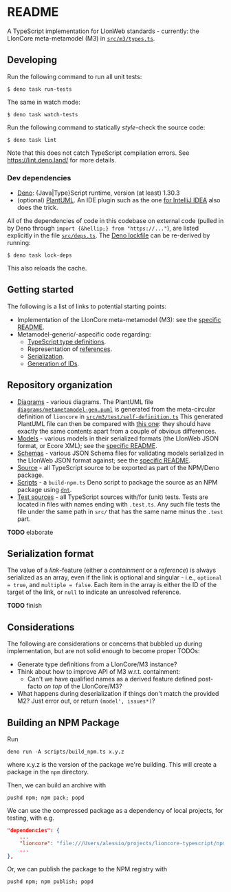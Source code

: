 # README

A TypeScript implementation for LIonWeb standards - currently: the LIonCore meta-metamodel (M3) in [`src/m3/types.ts`](src/m3/types.ts).


## Developing

Run the following command to run all unit tests:

```
$ deno task run-tests
```

The same in watch mode:

```
$ deno task watch-tests
```

Run the following command to statically _style_-check the source code:

```
$ deno task lint
```

Note that this does not catch TypeScript compilation errors.
See https://lint.deno.land/ for more details.


### Dev dependencies

* [Deno](https://deno.land/): {Java|Type}Script runtime, version (at least) 1.30.3
* (optional) [PlantUML](https://plantuml.com/).
  An IDE plugin such as the one [for IntelliJ IDEA](https://plugins.jetbrains.com/plugin/7017-plantuml-integration) also does the trick.

All of the dependencies of code in this codebase on external code (pulled in by Deno through `import {&hellip;} from "https://..."`), are listed explicitly in the file [`src/deps.ts`](src/deps.ts).
The [Deno lockfile](deno.lock) can be re-derived by running:

```
$ deno task lock-deps
```

This also reloads the cache.


## Getting started

The following is a list of links to potential starting points:

* Implementation of the LIonCore meta-metamodel (M3): see the [specific README](src/m3/README.md).
* Metamodel-generic/-aspecific code regarding:
  * [TypeScript type definitions](src/types.ts).
  * Representation of [references](src/references.ts).
  * [Serialization](src/serialization.ts).
  * [Generation of IDs](src/id-generation.ts).


## Repository organization

* [Diagrams](diagrams/) - various diagrams.
  The PlantUML file [`diagrams/metametamodel-gen.puml`](diagrams/metametamodel-gen.puml) is generated from the meta-circular definition of `lioncore` in [`src/m3/test/self-definition.ts`](src/m3/test/self-definition.ts)
  This generated PlantUML file can then be compared with [this one](https://github.com/LIonWeb-org/organization/blob/main/lioncore/metametamodel.puml): they should have exactly the same contents apart from a couple of obvious differences.
* [Models](models/) - various models in their serialized formats (the LIonWeb JSON format, or Ecore XML); see the [specific README](models/README.md).
* [Schemas](schemas/) - various JSON Schema files for validating models serialized in the LIonWeb JSON format against; see the [specific README](schemas/README.md).
* [Source](src/) - all TypeScript source to be exported as part of the NPM/Deno package.
* [Scripts](src-build) - a `build-npm.ts` Deno script to package the source as an NPM package using [`dnt`](https://github.com/denoland/dnt).
* [Test sources](src-test/) - all TypeScript sources with/for (unit) tests.
  Tests are located in files with names ending with `.test.ts`.
  Any such file tests the file under the same path in `src/` that has the same name minus the `.test` part.

**TODO**  elaborate


## Serialization format

The value of a _link_-feature (either a _containment_ or a _reference_) is always serialized as an array, even if the link is optional and singular - i.e., `optional = true`, and `multiple = false`.
Each item in the array is either the ID of the target of the link, or `null` to indicate an unresolved reference.

**TODO**  finish


## Considerations

The following are considerations or concerns that bubbled up during implementation, but are not solid enough to become proper TODOs:

* Generate type definitions from a LIonCore/M3 instance?
* Think about how to improve API of M3 w.r.t. containment:
  * Can't we have qualified names as a derived feature defined post-facto _on top_ of the LIonCore/M3?
* What happens during deserialization if things don't match the provided M2?
  Just error out, or return `(model', issues*)`?

## Building an NPM Package

Run

```shell
deno run -A scripts/build_npm.ts x.y.z
```

where x.y.z is the version of the package we're building. This will create a package in the `npm` directory.

Then, we can build an archive with

```shell
pushd npm; npm pack; popd
```

We can use the compressed package as a dependency of local projects, for testing, with e.g.

```json
"dependencies": {
    ...
    "lioncore": "file:///Users/alessio/projects/lioncore-typescript/npm/lioncore-0.2.0.tgz"
    ...
},
```

Or, we can publish the package to the NPM registry with

```shell
pushd npm; npm publish; popd
```
